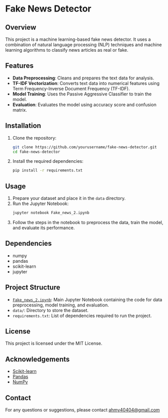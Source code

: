 # Fake News Detector

## Overview
This project is a machine learning-based fake news detector. It uses a combination of natural language processing (NLP) techniques and machine learning algorithms to classify news articles as real or fake.

## Features
- **Data Preprocessing**: Cleans and prepares the text data for analysis.
- **TF-IDF Vectorization**: Converts text data into numerical features using Term Frequency-Inverse Document Frequency (TF-IDF).
- **Model Training**: Uses the Passive Aggressive Classifier to train the model.
- **Evaluation**: Evaluates the model using accuracy score and confusion matrix.

## Installation
1. Clone the repository:
    ```sh
    git clone https://github.com/yourusername/fake-news-detector.git
    cd fake-news-detector
    ```
2. Install the required dependencies:
    ```sh
    pip install -r requirements.txt
    ```

## Usage
1. Prepare your dataset and place it in the `data` directory.
2. Run the Jupyter Notebook:
    ```sh
    jupyter notebook Fake_news_2.ipynb
    ```
3. Follow the steps in the notebook to preprocess the data, train the model, and evaluate its performance.

## Dependencies
- numpy
- pandas
- scikit-learn
- jupyter

## Project Structure
- [`Fake_news_2.ipynb`](command:_github.copilot.openRelativePath?%5B%7B%22scheme%22%3A%22vscode-notebook-cell%22%2C%22authority%22%3A%22%22%2C%22path%22%3A%22%2Fc%3A%2FUsers%2FAHMAD%2FDownloads%2FFake_News_Detection_Machine_learning_project%2FFake_news_2.ipynb%22%2C%22query%22%3A%22%22%2C%22fragment%22%3A%22W0sZmlsZQ%3D%3D%22%7D%5D "c:\Users\AHMAD\Downloads\Fake_News_Detection_Machine_learning_project\Fake_news_2.ipynb"): Main Jupyter Notebook containing the code for data preprocessing, model training, and evaluation.
- `data/`: Directory to store the dataset.
- `requirements.txt`: List of dependencies required to run the project.

## License
This project is licensed under the MIT License.

## Acknowledgements
- [Scikit-learn](https://scikit-learn.org/)
- [Pandas](https://pandas.pydata.org/)
- [NumPy](https://numpy.org/)

## Contact
For any questions or suggestions, please contact ahmy40404@gmail.com
